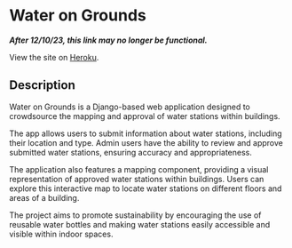 # Water on Grounds

_**After 12/10/23, this link may no longer be functional.**_

View the site on [Heroku](https://water-app-2933b3044c55.herokuapp.com/).

## Description

Water on Grounds is a Django-based web application designed to crowdsource the mapping and approval of water stations within buildings.

The app allows users to submit information about water stations, including their location and type. Admin users have the ability to review and approve submitted water stations, ensuring accuracy and appropriateness. 

The application also features a mapping component, providing a visual representation of approved water stations within buildings. Users can explore this interactive map to locate water stations on different floors and areas of a building.

The project aims to promote sustainability by encouraging the use of reusable water bottles and making water stations easily accessible and visible within indoor spaces.